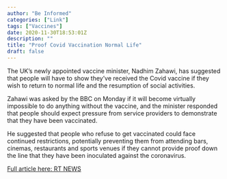 ```yaml
---
author: "Be Informed"
categories: ["Link"]
tags: ["Vaccines"]
date: 2020-11-30T18:53:01Z
description: ""
title: "Proof Covid Vaccination Normal Life"
draft: false
---
```


The UK’s newly appointed vaccine minister, Nadhim Zahawi, has  suggested that people will have to show they’ve received the Covid  vaccine if they wish to return to normal life and the resumption of  social activities.       

Zahawi was asked by the  BBC on Monday if it will become virtually impossible to do anything  without the vaccine, and the minister responded that people should  expect pressure from service providers to demonstrate that they have  been vaccinated.   

He suggested that people who refuse to get  vaccinated could face continued restrictions, potentially preventing  them from attending bars, cinemas, restaurants and sports venues if they cannot provide proof down the line that they have been inoculated  against the coronavirus.    



[Full article here: RT NEWS](https://www.rt.com/uk/508256-proof-covid-vaccination-normal-life)